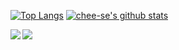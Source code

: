 [![Top Langs](https://github-readme-stats.vercel.app/api/top-langs/?username=chee-se&layout=compact)](https://github.com/anuraghazra/github-readme-stats)
[![chee-se's github stats](https://github-readme-stats.vercel.app/api?username=chee-se&show_icons=true)](https://github.com/anuraghazra/github-readme-stats)  

<a href="https://github.com/anuraghazra/github-readme-stats">
  <img align="left" src="https://github-readme-stats.vercel.app/api?username=chee-se&count_private=true&show_icons=true" />
</a>
<a href="https://github.com/anuraghazra/github-readme-stats">
  <img align="left" src="https://github-readme-stats.vercel.app/api/top-langs/?username=chee-se" />
</a>
